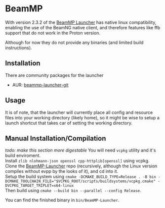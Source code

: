 # BeamMP
With version 2.3.2 of the [BeamMP Launcher](https://github.com/BeamMP/BeamMP-Launcher) has native linux compatibility, 
enabling the use of the BeamNG native client, and therefore features like ffb support that do not work in the Proton version.
  
Although for now they do not provide any binaries (and limited build instructions).  

## Installation
There are community packages for the launcher
- AUR: [beammp-launcher-git](https://aur.archlinux.org/packages/beammp-launcher-git)

## Usage
It is of note, that the launcher will currently place all config and resource files into your working directory (likely home),
so it might be wise to setup a launch shortcut that takes car of setting the working directory.

## Manual Installation/Compilation
*todo: make this section more digestable*
You will need `vcpkg` utility and it's build enviroment.  
Install `zlib nlohmann-json openssl cpp-httplib[openssl]` using vcpkg.  
Clone the [BeamMP-Launcher](https://github.com/BeamMP/BeamMP-Launcher) repo (recursively, although the Linux version compiles without evpp by the looks of it),
and cd into it.  
Setup the build system using `cmake -DCMAKE_BUILD_TYPE=Release . -B bin -DCMAKE_TOOLCHAIN_FILE="$VCPKG_ROOT/scripts/buildsystems/vcpkg.cmake" -DVCPKG_TARGET_TRIPLET=x64-linux`  
Then build using `cmake --build bin --parallel --config Release`.  
  
You can find the finished binary in `bin/BeamMP-Launcher`.

